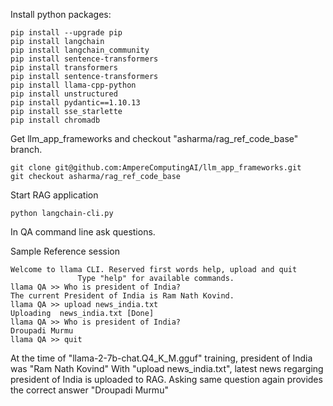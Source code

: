 Install python packages:

```
pip install --upgrade pip
pip install langchain
pip install langchain_community
pip install sentence-transformers
pip install transformers
pip install sentence-transformers
pip install llama-cpp-python
pip install unstructured
pip install pydantic==1.10.13
pip install sse_starlette
pip install chromadb
```
Get llm_app_frameworks and checkout "asharma/rag_ref_code_base" branch.
```
git clone git@github.com:AmpereComputingAI/llm_app_frameworks.git
git checkout asharma/rag_ref_code_base
``` 

Start RAG application
```
python langchain-cli.py
```

In QA command line ask questions.

Sample Reference session

```
Welcome to llama CLI. Reserved first words help, upload and quit
               Type "help" for available commands.
llama QA >> Who is president of India?
The current President of India is Ram Nath Kovind.
llama QA >> upload news_india.txt
Uploading  news_india.txt [Done]
llama QA >> Who is president of India?
Droupadi Murmu
llama QA >> quit
```

At the time of "llama-2-7b-chat.Q4_K_M.gguf" training, president of India was "Ram Nath Kovind"
With "upload news_india.txt", latest news regarging president of India is uploaded to RAG.
Asking same question again provides the correct answer "Droupadi Murmu"
 
